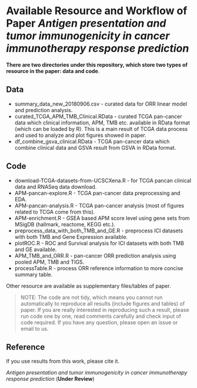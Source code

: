 # Available Resource and Workflow of Paper *Antigen presentation and tumor immunogenicity in cancer immunotherapy response prediction*

**There are two directories under this repository, which store two types of resource in the paper: data and code**.


## Data

* summary_data_new_20180906.csv - curated data for ORR linear model and prediction analysis.
* curated_TCGA_APM_TMB_Clinical.RData - curated TCGA pan-cancer data which clinical information, APM, TMB etc. available in RData format (which can be loaded by R). This is a main result of TCGA data process and used to analyze and plot figures showed in paper.
* df_combine_gsva_clinical.RData - TCGA pan-cancer data which combine clinical data and GSVA result from GSVA in RData format.

## Code

* download-TCGA-datasets-from-UCSCXena.R - for TCGA pancan clinical data and RNASeq data download.
* APM-pancan-explore.R - TCGA pan-cancer data preprocessing and EDA.
* APM-pancan-analysis.R - TCGA pan-cancer analysis (most of figures related to TCGA come from this).
* APM-enrichment.R - GSEA based APM score level using gene sets from MSigDB (hallmark, reactome, KEGG etc.).
* preprocess_data_with_both_TMB_and_GE.R - preprocess ICI datasets with both TMB and Gene Expression available.
* plotROC.R - ROC and Survival analysis for ICI datasets with both TMB and GE available.
* APM_TMB_and_ORR.R - pan-cancer ORR prediction analysis using pooled APM, TMB and TIGS.
* processTable.R - process ORR reference information to more concise summary table.

Other resource are available as supplementary files/tables of paper.

>NOTE: The code are not tidy, which means you cannot run automatically to reproduce all results (include figures and tables) of paper. If you are really interested in reproducing such a result, please run code one by one, read comments carefully and check input of code required. If you have any question, please open an issue or email to us.

## Reference 

If you use results from this work, please cite it.

*Antigen presentation and tumor immunogenicity in cancer immunotherapy response prediction* (**Under Review**)
